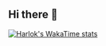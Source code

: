 ## Hi there 👋

[![Harlok's WakaTime stats](https://github-readme-stats.vercel.app/api/wakatime?username=YangJL2003)](https://github.com/anuraghazra/github-readme-stats)

<!--
**YangJL2003/YangJL2003** is a ✨ _special_ ✨ repository because its `README.md` (this file) appears on your GitHub profile.

Here are some ideas to get you started:

- 🔭 I’m currently working on ...
- 🌱 I’m currently learning ...
- 👯 I’m looking to collaborate on ...
- 🤔 I’m looking for help with ...
- 💬 Ask me about ...
- 📫 How to reach me: ...
- 😄 Pronouns: ...
- ⚡ Fun fact: ...
-->
